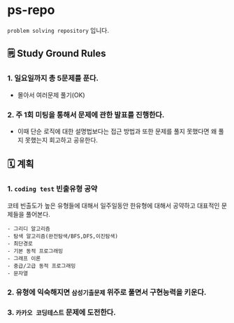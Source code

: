 # ps-repo
`problem solving repository` 입니다.

## 🗒 Study Ground Rules
### 1. 일요일까지 총 5문제를 푼다.
  - 몰아서 여러문제 풀기(OK)
### 2. 주 1회 미팅을 통해서 문제에 관한 발표를 진행한다. 
  - 이때 단순 로직에 대한 설명법보다는 접근 방법과 또한 문제를 풀지 못했다면 왜 풀지 못했는지 회고하고 공유한다.

## 🗓 계획
### 1. `coding test` 빈출유형 공약
코테 빈출도가 높은 유형들에 대해서 일주일동안 한유형에 대해서 공약하고 대표적인 문제들을 풀어본다.
```
- 그리디 알고리즘
- 탐색 알고리즘(완전탐색/BFS,DFS,이진탐색)
- 최단경로
- 기본 동적 프로그래밍
- 그래프 이론
- 중급/고급 동적 프로그래밍
- 문자열
```
### 2. 유형에 익숙해지면 `삼성기출문제` 위주로 풀면서 구현능력을 키운다.
### 3. `카카오 코딩테스트` 문제에 도전한다.
